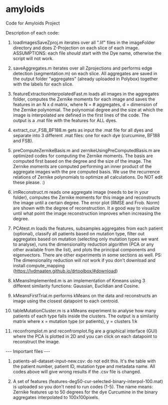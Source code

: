 # amyloids
Code for Amyloids Project

Description of each code:

1) loadImagesSaveZproj.m iterates over all ".lif" files in the imageFolder directory and does Z-Projection on each slice of each image. ASSUMPTIONS: each file *should* start with the Dye name, otherwise the script will not work.

2) saveAggregates.m iterates over all Zprojections and performs edge detection (segmentation.m) on each slice. All aggregates are saved in the output folder "aggregates" (already uploaded in Polybox) together with the labels for each slice. 

3) featureExtractionInterpolatedFast.m loads all images in the aggregates folder, computes the Zernike moments for each image and saves the features in an N x d matrix, where N = # aggregates, d = dimension of the Zernike polynomial. The polynomial degree and the size at which the image is interpolated are defined in the first lines of the code. The output is a .mat file with the features for ALL dyes.

4) extract_cur_FSB_BF188.m gets as input the .mat file for all dyes and separate into 3 different .mat files: one for each dye (curcumine, BF188 and FSB).

5) preComputeZernikeBasis.m and zernikeUsingPreComputedBasis.m are optimized codes for computing the Zernike moments. The basis are computed first based on the degree and the size of the image. The Zernike moments are computed performing an inner product of the aggregate images with the pre computed basis. We use the recurrence relations of Zernike polynomials to optimize all calculations. Do NOT edit these please. :)

6) imReconstruct.m reads one aggregate image (needs to be in your folder), computes the Zernike moments for this image and reconstructs the image until a certain degree. The error plot (RMSE and Frob. Norm) are shown with the degree of reconstruction. It a good way to visualize until what point the image reconstruction improves when increasing the degree.

7) PCAtest.m loads the features, subsamples aggregates from each patient (optional), classify all patients based on mutation type, filter out aggregates based on mutation (selecting only mutation types we want to analyse), runs the dimensionality reduction algorithm (PCA or any other available from the list), and plots the principal components and eigenvectors. There are other experiments in some sections as well. PS: The dimensionality reduction will *not* work if you don't download and install compute_mapping (https://lvdmaaten.github.io/drtoolbox/#download)

8) kMeansImplemented.m is an implementation of Kmeans using 3 different similarity functions: Gaussian, Euclidian and Cosine.

9) kMeansFirstTrial.m performs kMeans on the data and reconstructs an image using the closest datapoint to each centroid.

10) tableMutationCluster.m is a kMeans experiment to analyse how many patients of each type falls inside the clusters. The output is a similarity matrix where x = mutation type (or patients), y = clusters 1:k

11) reconfromplot.m and reconfromplot.fig are a graphical interface (GUI) where the PCA is plotted in 2D and you can click on each datapoint to reconstruct the image. 

--- Important files ---

1) patients-all-dataset-input-new.csv: do not edit this. It's the table with the patient number, patient ID, mutation type and metadata name. All codes above will give wrong results if the .csv file is changed. 

2) A set of features (features-deg50-cur-selected-binary-interpol-100.mat) is uploaded so you don't need to run codes (1-5). The name means: Zernike features up to 50 degrees for the dye Curcumine in the binary aggregates interpolated to 100x100pixels.









